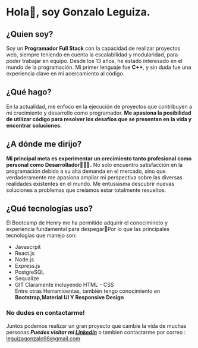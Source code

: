 # **Hola👋, soy Gonzalo Leguiza.**
## ¿Quien soy?
Soy un **Programador Full Stack** con la capacidad de realizar proyectos web, siempre teniendo en cuenta la escalabilidad y modularidad, para poder trabajar en equipo. Desde los 13 años, he estado interesado en el mundo de la programación. Mi primer lenguaje fue **C++**, y sin duda fue una experiencia clave en mi acercamiento al código.

## ¿Qué hago?
En la actualidad, me enfoco en la ejecución de proyectos que contribuyen a mi crecimiento y desarrollo como programador. **Me apasiona la posibilidad de utilizar código para resolver los desafíos que se presentan en la vida y encontrar soluciones.**

## ¿A dónde me dirijo?
**Mi principal meta es experimentar un crecimiento tanto profesional como personal como Desarrollador👨🏻‍💻.**
No solo encuentro satisfacción en la programación debido a su alta demanda en el mercado, sino que verdaderamente me apasiona ampliar mi perspectiva sobre las diversas realidades existentes en el mundo. Me entusiasma descubrir nuevas soluciones a problemas que creíamos estar totalmente resueltos.

## ¿Qué tecnologías uso?
El Bootcamp de Henry me ha permitido adquirir el conocimineto y experiencia fundamental para despegar🚀Por lo que las principales tecnologías que manejo son:
- Javascrpit
- React.js
- Node.js
- Express.js
- PostgreSQL
- Sequalize
- GIT
Claramente incluyendo HTML - CSS  
Entre otras Herramioentas, también tengo conocimiento en **Bootstrap,Material UI Y Responsive Design**

### **No dudes en contactarme!**
Juntos podemos realizar un gran proyecto que cambie la vida de muchas personas
***Puedes visitar mi [Linkedin](https://www.linkedin.com/in/gonzalo-leguiza-buenos-aires/)***
o tambien contactarme por correo : leguizagonzalo98@gmail.com
